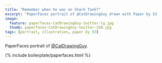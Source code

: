 ```yaml
---
title: "Remember when he was on Shark Tank?"
excerpt: "PaperFaces portrait of @CatDrawingGuy drawn with Paper by 53 on an iPad."
image: 
  feature: paperfaces-CatDrawingGuy-twitter-lg.jpg
  thumb: paperfaces-CatDrawingGuy-twitter-150.jpg
tags: [portrait, illustration, paper by 53]
---
```


PaperFaces portrait of [@CatDrawingGuy](http://twitter.com/CatDrawingGuy).

{% include boilerplate/paperfaces.html %}